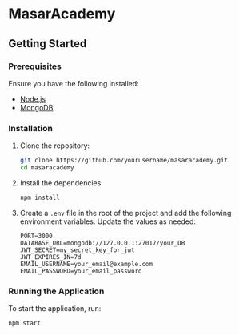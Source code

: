 # MasarAcademy

## Getting Started

### Prerequisites

Ensure you have the following installed:
- [Node.js](https://nodejs.org/)
- [MongoDB](https://www.mongodb.com/)

### Installation

1. Clone the repository:
    ```sh
    git clone https://github.com/yourusername/masaracademy.git
    cd masaracademy
    ```

2. Install the dependencies:
    ```sh
    npm install
    ```

3. Create a `.env` file in the root of the project and add the following environment variables. Update the values as needed:
    ```env
    PORT=3000
    DATABASE_URL=mongodb://127.0.0.1:27017/your_DB
    JWT_SECRET=my_secret_key_for_jwt
    JWT_EXPIRES_IN=7d
    EMAIL_USERNAME=your_email@example.com
    EMAIL_PASSWORD=your_email_password
    ```

### Running the Application

To start the application, run:
```sh
npm start
